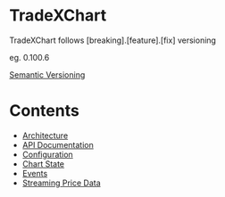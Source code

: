 # TradeXChart

TradeXChart follows [breaking].[feature].[fix] versioning

eg. 0.100.6

[Semantic Versioning](https://semver.org/)


# Contents

* [Architecture](architecture.md)
* [API Documentation](https://tradex-app.github.io/TradeX-chart/api/)
* [Configuration](configuration.md)
* [Chart State](state.md)
* [Events](events.md)
* [Streaming Price Data](streaming-price-data.md)

